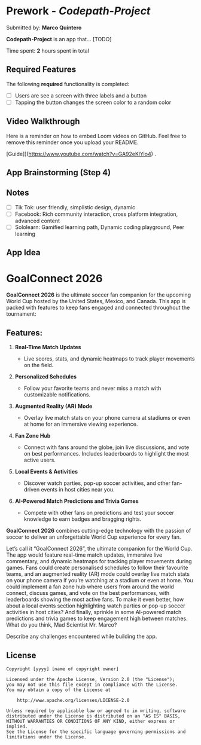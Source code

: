 # Prework - *Codepath-Project*

Submitted by: **Marco Quintero**

**Codepath-Project** is an app that... [TODO] 

Time spent: **2** hours spent in total

## Required Features

The following **required** functionality is completed:

- [ ] Users are see a screen with three labels and a button
- [ ] Tapping the button changes the screen color to a random color
 
## Video Walkthrough

Here is a reminder on how to embed Loom videos on GitHub. Feel free to remove this reminder once you upload your README. 

[Guide]](https://www.youtube.com/watch?v=GA92eKlYio4) .

## App Brainstorming (Step 4)

## Notes
- [ ] Tik Tok: user friendly, simplistic design, dynamic 
- [ ] Facebook: Rich community interaction, cross platform integration, advanced content
 - [ ] Sololearn: Gamified learning path, Dynamic coding playground, Peer learning

## App Idea
# GoalConnect 2026

**GoalConnect 2026** is the ultimate soccer fan companion for the upcoming World Cup hosted by the United States, Mexico, and Canada. This app is packed with features to keep fans engaged and connected throughout the tournament:

## Features:
1. **Real-Time Match Updates**  
   - Live scores, stats, and dynamic heatmaps to track player movements on the field.  
   
2. **Personalized Schedules**  
   - Follow your favorite teams and never miss a match with customizable notifications.  

3. **Augmented Reality (AR) Mode**  
   - Overlay live match stats on your phone camera at stadiums or even at home for an immersive viewing experience.

4. **Fan Zone Hub**  
   - Connect with fans around the globe, join live discussions, and vote on best performances. Includes leaderboards to highlight the most active users.  

5. **Local Events & Activities**  
   - Discover watch parties, pop-up soccer activities, and other fan-driven events in host cities near you.  

6. **AI-Powered Match Predictions and Trivia Games**  
   - Compete with other fans on predictions and test your soccer knowledge to earn badges and bragging rights.  

**GoalConnect 2026** combines cutting-edge technology with the passion of soccer to deliver an unforgettable World Cup experience for every fan.

Let’s call it “GoalConnect 2026”, the ultimate companion for the World Cup. The app would feature real-time match updates, immersive live commentary, and dynamic heatmaps for tracking player movements during games. Fans could create personalised schedules to follow their favourite teams, and an augmented reality (AR) mode could overlay live match stats on your phone camera if you’re watching at a stadium or even at home. You could implement a fan zone hub where users from around the world connect, discuss games, and vote on the best performances, with leaderboards showing the most active fans. To make it even better, how about a local events section highlighting watch parties or pop-up soccer activities in host cities? And finally, sprinkle in some AI-powered match predictions and trivia games to keep engagement high between matches. What do you think, Mad Scientist Mr. Marco?
 
Describe any challenges encountered while building the app.

## License

    Copyright [yyyy] [name of copyright owner]

    Licensed under the Apache License, Version 2.0 (the "License");
    you may not use this file except in compliance with the License.
    You may obtain a copy of the License at

        http://www.apache.org/licenses/LICENSE-2.0

    Unless required by applicable law or agreed to in writing, software
    distributed under the License is distributed on an "AS IS" BASIS,
    WITHOUT WARRANTIES OR CONDITIONS OF ANY KIND, either express or implied.
    See the License for the specific language governing permissions and
    limitations under the License.
